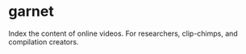 # garnet
Index the content of online videos. For researchers, clip-chimps, and compilation creators.
